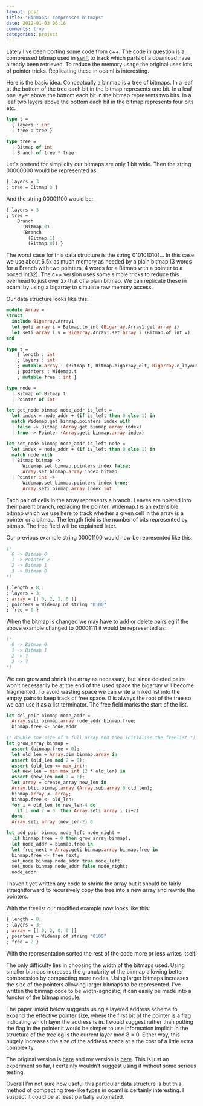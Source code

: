 ```yaml
---
layout: post
title: "Binmaps: compressed bitmaps"
date: 2012-01-03 06:16
comments: true
categories: project
---
```


Lately I've been porting some code from c++. The code in question is a compressed bitmap used in [swift](http://libswift.org) to track which parts of a download have already been retrieved. To reduce the memory usage the original uses lots of pointer tricks. Replicating these in ocaml is interesting.

<!--more-->

Here is the basic idea. Conceptually a binmap is a tree of bitmaps. In a leaf at the bottom of the tree each bit in the bitmap represents one bit. In a leaf one layer above the bottom each bit in the bitmap represents two bits. In a leaf two layers above the bottom each bit in the bitmap represents four bits etc.

``` ocaml
type t =
  { layers : int
  ; tree : tree }

type tree =
  | Bitmap of int
  | Branch of tree * tree
```

Let's pretend for simplicity our bitmaps are only 1 bit wide. Then the string 00000000 would be represented as:

``` ocaml
{ layers = 3
; tree = Bitmap 0 }
```

And the string 00001100 would be:

``` ocaml
{ layers = 3
; tree =
    Branch
      (Bitmap 0)
      (Branch
        (Bitmap 1)
        (Bitmap 0)) }
```

The worst case for this data structure is the string 0101010101... In this case we use about 6.5x as much memory as needed by a plain bitmap (3 words for a Branch with two pointers, 4 words for a Bitmap with a pointer to a boxed Int32). The c++ version uses some simple tricks to reduce this overhead to just over 2x that of a plain bitmap. We can replicate these in ocaml by using a bigarray to simulate raw memory access.

Our data structure looks like this:

``` ocaml
module Array =
struct
  include Bigarray.Array1
  let geti array i = Bitmap.to_int (Bigarray.Array1.get array i)
  let seti array i v = Bigarray.Array1.set array i (Bitmap.of_int v)
end

type t =
    { length : int
    ; layers : int
    ; mutable array : (Bitmap.t, Bitmap.bigarray_elt, Bigarray.c_layout) Array.t
    ; pointers : Widemap.t
    ; mutable free : int }

type node =
  | Bitmap of Bitmap.t
  | Pointer of int

let get_node binmap node_addr is_left =
  let index = node_addr + (if is_left then 0 else 1) in
  match Widemap.get binmap.pointers index with
  | false -> Bitmap (Array.get binmap.array index)
  | true -> Pointer (Array.geti binmap.array index)

let set_node binmap node_addr is_left node =
  let index = node_addr + (if is_left then 0 else 1) in
  match node with
  | Bitmap bitmap ->
      Widemap.set binmap.pointers index false;
      Array.set binmap.array index bitmap
  | Pointer int ->
      Widemap.set binmap.pointers index true;
      Array.seti binmap.array index int
```

Each pair of cells in the array represents a branch. Leaves are hoisted into their parent branch, replacing the pointer. Widemap.t is an extensible bitmap which we use here to track whether a given cell in the array is a pointer or a bitmap. The length field is the number of bits represented by bitmap. The free field will be explained later.

Our previous example string 00001100 would now be represented like this:

``` ocaml
(*
  0 -> Bitmap 0
  1 -> Pointer 2
  2 -> Bitmap 1
  3 -> Bitmap 0
*)

{ length = 8;
; layers = 3;
; array = [| 0, 2, 1, 0 |]
; pointers = Widemap.of_string "0100"
; free = 0 }
```

When the bitmap is changed we may have to add or delete pairs eg if the above example changed to 00001111 it would be represented as:

``` ocaml
(*
  0 -> Bitmap 0
  1 -> Bitmap 1
  2 -> ?
  3 -> ?
*)
```

We can grow and shrink the array as necessary, but since deleted pairs won't necessarily be at the end of the used space the bigarray will become fragmented. To avoid wasting space we can write a linked list into the empty pairs to keep track of free space. 0 is always the root of the tree so we can use it as a list terminator. The free field marks the start of the list.

``` ocaml
let del_pair binmap node_addr =
  Array.seti binmap.array node_addr binmap.free;
  binmap.free <- node_addr

(* double the size of a full array and then initialise the freelist *)
let grow_array binmap =
  assert (binmap.free = 0);
  let old_len = Array.dim binmap.array in
  assert (old_len mod 2 = 0);
  assert (old_len <= max_int);
  let new_len = min max_int (2 * old_len) in
  assert (new_len mod 2 = 0);
  let array = create_array new_len in
  Array.blit binmap.array (Array.sub array 0 old_len);
  binmap.array <- array;
  binmap.free <- old_len;
  for i = old_len to new_len-4 do
    if i mod 2 = 0  then Array.seti array i (i+2)
  done;
  Array.seti array (new_len-2) 0

let add_pair binmap node_left node_right =
  (if binmap.free = 0 then grow_array binmap);
  let node_addr = binmap.free in
  let free_next = Array.geti binmap.array binmap.free in
  binmap.free <- free_next;
  set_node binmap node_addr true node_left;
  set_node binmap node_addr false node_right;
  node_addr
```

I haven't yet written any code to shrink the array but it should be fairly straightforward to recursively copy the tree into a new array and rewrite the pointers.

With the freelist our modified example now looks like this:

``` ocaml
{ length = 8;
; layers = 3;
; array = [| 0, 2, 0, 0 |]
; pointers = Widemap.of_string "0100"
; free = 2 }
```

With the representation sorted the rest of the code more or less writes itself.

The only difficulty lies in choosing the width of the bitmaps used. Using smaller bitmaps increases the granularity of the binmap allowing better compression by compacting more nodes. Using larger bitmaps increases the size of the pointers allowing larger bitmaps to be represented. I've written the binmap code to be width-agnostic; it can easily be made into a functor of the bitmap module.

The paper linked below suggests using a layered address scheme to expand the effective pointer size, where the first bit of the pointer is a flag indicating which layer the address is in. I would suggest rather than putting the flag in the pointer it would be simper to use information implicit in the structure of the tree eg is the current layer mod 8 = 0. Either way, this hugely increases the size of the address space at a the cost of a little extra complexity.

The original version is [here](https://github.com/gritzko/swift/blob/master/doc/binmaps-alenex.pdf) and my version is [here](https://github.com/jamii/binmap). This is just an experiment so far, I certainly wouldn't suggest using it without some serious testing.

Overall I'm not sure how useful this particular data structure is but this method of compacting tree-like types in ocaml is certainly interesting. I suspect it could be at least partially automated.
